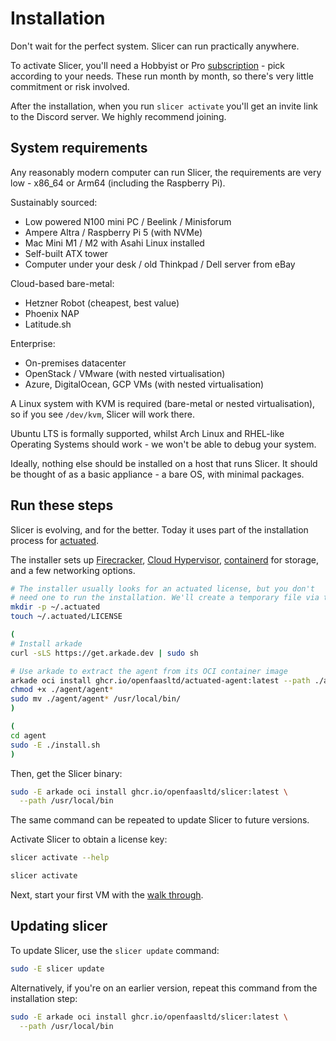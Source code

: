 # Installation

Don't wait for the perfect system. Slicer can run practically anywhere.

To activate Slicer, you'll need a Hobbyist or Pro [subscription](https://slicervm.com/pricing) - pick according to your needs. These run month by month, so there's very little commitment or risk involved.

After the installation, when you run `slicer activate` you'll get an invite link to the Discord server. We highly recommend joining.

## System requirements

Any reasonably modern computer can run Slicer, the requirements are very low - x86_64 or Arm64 (including the Raspberry Pi).

Sustainably sourced:

* Low powered N100 mini PC / Beelink / Minisforum
* Ampere Altra / Raspberry Pi 5 (with NVMe)
* Mac Mini M1 / M2 with Asahi Linux installed
* Self-built ATX tower
* Computer under your desk / old Thinkpad / Dell server from eBay

Cloud-based bare-metal:

* Hetzner Robot (cheapest, best value)
* Phoenix NAP
* Latitude.sh

Enterprise:

* On-premises datacenter
* OpenStack / VMware (with nested virtualisation)
* Azure, DigitalOcean, GCP VMs (with nested virtualisation)

A Linux system with KVM is required (bare-metal or nested virtualisation), so if you see `/dev/kvm`, Slicer will work there.

Ubuntu LTS is formally supported, whilst Arch Linux and RHEL-like Operating Systems should work - we won't be able to debug your system.

Ideally, nothing else should be installed on a host that runs Slicer. It should be thought of as a basic appliance - a bare OS, with minimal packages.

## Run these steps

Slicer is evolving, and for the better. Today it uses part of the installation process for [actuated](https://actuated.com).

The installer sets up [Firecracker](https://firecracker-microvm.github.io), [Cloud Hypervisor](https://github.com/cloud-hypervisor/cloud-hypervisor), [containerd](https://containerd.io/) for storage, and a few networking options.

```bash
# The installer usually looks for an actuated license, but you don't
# need one to run the installation. We'll create a temporary file via touch.
mkdir -p ~/.actuated
touch ~/.actuated/LICENSE

(
# Install arkade
curl -sLS https://get.arkade.dev | sudo sh

# Use arkade to extract the agent from its OCI container image
arkade oci install ghcr.io/openfaasltd/actuated-agent:latest --path ./agent
chmod +x ./agent/agent*
sudo mv ./agent/agent* /usr/local/bin/
)

(
cd agent
sudo -E ./install.sh
)
```

Then, get the Slicer binary:

```bash
sudo -E arkade oci install ghcr.io/openfaasltd/slicer:latest \
  --path /usr/local/bin
```

The same command can be repeated to update Slicer to future versions.

Activate Slicer to obtain a license key:

```bash
slicer activate --help

slicer activate
```

Next, start your first VM with the [walk through](/getting-started/walkthrough).

## Updating slicer

To update Slicer, use the `slicer update` command:

```bash
sudo -E slicer update
```

Alternatively, if you're on an earlier version, repeat this command from the installation step:

```bash
sudo -E arkade oci install ghcr.io/openfaasltd/slicer:latest \
  --path /usr/local/bin
```
